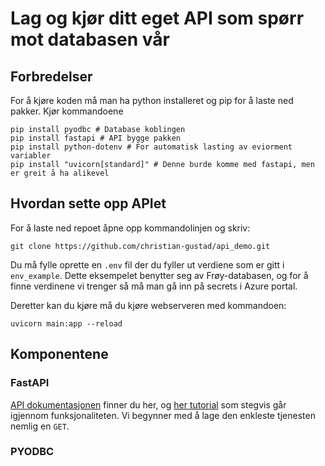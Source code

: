 # Lag og kjør ditt eget API som spørr mot databasen vår
## Forbredelser
For å kjøre koden må man ha python installeret og pip for å laste ned pakker.
Kjør kommandoene
```shellscript
pip install pyodbc # Database koblingen
pip install fastapi # API bygge pakken
pip install python-dotenv # For automatisk lasting av eviorment variabler
pip install "uvicorn[standard]" # Denne burde komme med fastapi, men er greit å ha alikevel
```


## Hvordan sette opp APIet
For å laste ned repoet åpne opp kommandolinjen og skriv:
```shellscript
git clone https://github.com/christian-gustad/api_demo.git
```

Du må fylle oprette en `.env` fil der du fyller ut verdiene som er gitt i `env_example`.
Dette eksempelet benytter seg av Frøy-databasen, og for å finne verdinene vi trenger så må man gå inn på secrets i Azure portal.

Deretter kan du kjøre må du kjøre webserveren med kommandoen:
```shellscript
uvicorn main:app --reload
```

## Komponentene

### FastAPI
[API dokumentasjonen](https://fastapi.tiangolo.com/) finner du her, og [her tutorial](https://fastapi.tiangolo.com/tutorial/) som stegvis går igjennom funksjonaliteten. Vi begynner med å lage den enkleste tjenesten nemlig en `GET`.
### PYODBC


